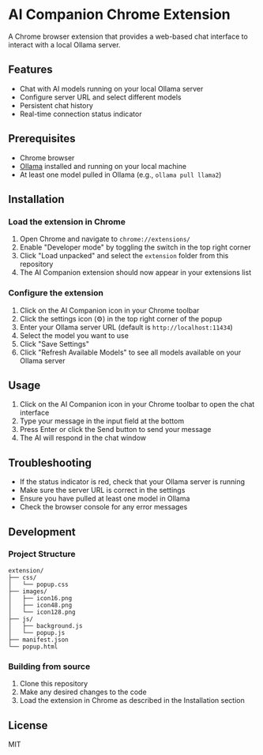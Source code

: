# AI Companion Chrome Extension

A Chrome browser extension that provides a web-based chat interface to interact with a local Ollama server.

## Features

- Chat with AI models running on your local Ollama server
- Configure server URL and select different models
- Persistent chat history
- Real-time connection status indicator

## Prerequisites

- Chrome browser
- [Ollama](https://ollama.ai/) installed and running on your local machine
- At least one model pulled in Ollama (e.g., `ollama pull llama2`)

## Installation

### Load the extension in Chrome

1. Open Chrome and navigate to `chrome://extensions/`
2. Enable "Developer mode" by toggling the switch in the top right corner
3. Click "Load unpacked" and select the `extension` folder from this repository
4. The AI Companion extension should now appear in your extensions list

### Configure the extension

1. Click on the AI Companion icon in your Chrome toolbar
2. Click the settings icon (⚙️) in the top right corner of the popup
3. Enter your Ollama server URL (default is `http://localhost:11434`)
4. Select the model you want to use
5. Click "Save Settings"
6. Click "Refresh Available Models" to see all models available on your Ollama server

## Usage

1. Click on the AI Companion icon in your Chrome toolbar to open the chat interface
2. Type your message in the input field at the bottom
3. Press Enter or click the Send button to send your message
4. The AI will respond in the chat window

## Troubleshooting

- If the status indicator is red, check that your Ollama server is running
- Make sure the server URL is correct in the settings
- Ensure you have pulled at least one model in Ollama
- Check the browser console for any error messages

## Development

### Project Structure

```
extension/
├── css/
│   └── popup.css
├── images/
│   ├── icon16.png
│   ├── icon48.png
│   └── icon128.png
├── js/
│   ├── background.js
│   └── popup.js
├── manifest.json
└── popup.html
```

### Building from source

1. Clone this repository
2. Make any desired changes to the code
3. Load the extension in Chrome as described in the Installation section

## License

MIT